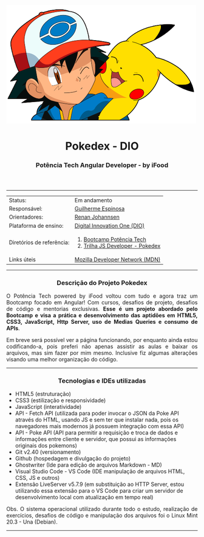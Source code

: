 ![Ash e Pikachu](./assets/img/ashPikachu.png "Imagem de Ash e Pikachu")

<header>  
<h1 align="center"> Pokedex - DIO </h1>
<h3 align="center"> Potência Tech Angular Developer - by iFood </h3>
</header>

---
<div class="basicInfo" align="center">
  
  <div class="status" align="top">
    <table align="space-between">
      <tr>
        <td>Status:</td> <td>Em andamento</td>
      </tr>
      <tr>
        <td>Responsável:</td> <td><a href="https://www.linkedin.com/in/guilherme-espinosa/">Guilherme Espinosa</a></td>
      </tr>
      <tr>
        <td>Orientadores:</td> <td><a href="https://www.linkedin.com/in/renanjpaula/">Renan Johannsen</a></td>
      </tr>
      <tr>
        <td>Plataforma de ensino:</td> <td><a href="https://www.dio.me/sign-up?ref=KCR05AMJI8">Digital Innovation One (DIO)</a></td>
      </tr>
      <tr>
        <td>Diretórios de referência:</td>  
        <td>
        		<ol> 
	        		<li>  
	        			<a href="https://github.com/Guilherme-Espinosa/Bootcamp_Potencia.Tech">Bootcamp Potência Tech</a>
	        		</li>  
	        		<li>
	        			<a href="https://github.com/digitalinnovationone/js-developer-pokedex">Trilha JS Developer - Pokedex</a> 
	        		</li>
        		</ol>
        </td>
      </tr>
      <tr>
        <td>Links úteis</td> <td><a href="https://developer.mozilla.org/pt-BR/docs/Learn/Getting_started_with_the_web">Mozilla Developer Network (MDN)</a></td>
      </tr>
    </table>
  </div>

  ---

  <h3 align="center"> Descrição do Projeto Pokedex </h3>

<p align="justify">
O Potência Tech powered by iFood voltou com tudo e agora traz um Bootcamp focado em Angular! Com cursos, desafios de projeto, desafios de código e mentorias exclusivas.
<b>Esse é um projeto abordado pelo Bootcamp e visa a prática e desenvolvimento das aptidões em HTML5, CSS3, JavaScript, Http  Server, uso de Medias Queries e consumo de APIs</b>.
</p>

<p align="justify">
Em breve será possível ver a página funcionando, por enquanto ainda estou codificando-a, pois preferi não apenas assistir as aulas e baixar os arquivos, mas sim fazer por mim mesmo. Inclusive fiz algumas alterações visando uma melhor organização do código. 
</p>

---

<h3 align="center"> Tecnologias e IDEs utilizadas </h3>
<ul align="left">
	<li> HTML5 (estruturação)</li>
	<li> CSS3 (estilização e responsividade)</li>
	<li> JavaScript (interatividade)</li>
	<li> API - Fetch API (utilizada para poder invocar o JSON da Poke API através do HTML, usando JS e sem ter que instalar nada, pois os navegadores mais modernos já possuem integração com essa API)</li>
	<li> API - Poke API (API para permitir a requisição e troca de dados e informações entre cliente e servidor, que possui as informações originais dos pokemons)</li>
	<li> Git	v2.40 (versionamento)</li>
	<li> Github (hospedagem e divulgação do projeto)</li>
	<li> Ghostwriter (Ide para edição de arquivos Markdown - MD)</li>
	<li> Visual Studio Code - VS Code (IDE manipulação de arquivos HTML, CSS, JS e outros)</li>
	<li> Extensão LiveServer v5.7.9 (em substituição ao HTTP Server, estou utilizando essa extensão para o VS Code para criar um servidor de desenvolvimento local com atualização em tempo real)</li>
</ul>
  <p align="justify">
  Obs. O sistema operacional utilizado durante todo o estudo, realização de exercícios, desafios de código e manipulação dos arquivos foi o Linux Mint 20.3 - Una (Debian).
  </p>
  
---